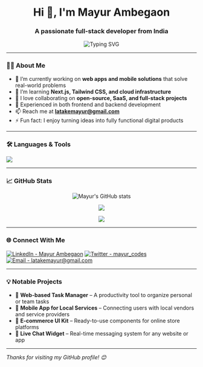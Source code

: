 <h1 align="center">Hi 👋, I'm Mayur Ambegaon</h1>
<h3 align="center">A passionate full-stack developer from India</h3>

<p align="center">
  <img src="https://readme-typing-svg.demolab.com?font=Fira+Code&size=22&pause=1000&center=true&width=435&lines=Full-stack+Developer;Tech+Enthusiast+%7C+Problem+Solver;Building+creative+and+impactful+solutions!" alt="Typing SVG" />
</p>

---

### 🧑‍💻 About Me

- 🔭 I’m currently working on **web apps and mobile solutions** that solve real-world problems  
- 🌱 I’m learning **Next.js, Tailwind CSS, and cloud infrastructure**  
- 👯 I love collaborating on **open-source, SaaS, and full-stack projects**  
- 💼 Experienced in both frontend and backend development  
- 📫 Reach me at **latakemayur@gmail.com**  
- ⚡ Fun fact: I enjoy turning ideas into fully functional digital products

---

### 🛠️ Languages & Tools

<p align="left">
  <img src="https://skillicons.dev/icons?i=js,ts,react,next,nodejs,flutter,mongodb,mysql,php,html,css,tailwind,figma,linux,vscode,git,github" />
</p>

---

### 📈 GitHub Stats

<p align="center">
  <img src="https://github-readme-stats.vercel.app/api?username=latake-mayur&show_icons=true&theme=tokyonight" alt="Mayur's GitHub stats" />
</p>
<p align="center">
  <img src="https://github-readme-streak-stats.herokuapp.com/?user=latake-mayur&theme=tokyonight" />
</p>
<p align="center">
  <img src="https://github-readme-stats.vercel.app/api/top-langs/?username=latake-mayur&layout=compact&theme=tokyonight" />
</p>

---

### 🌐 Connect With Me

<p align="left">
  <a href="https://linkedin.com/in/mayurambegaon" target="blank"><img align="center" src="https://skillicons.dev/icons?i=linkedin" alt="LinkedIn - Mayur Ambegaon" /></a>
  <a href="https://twitter.com/mayur_codes" target="blank"><img align="center" src="https://skillicons.dev/icons?i=twitter" alt="Twitter - mayur_codes" /></a>
  <a href="mailto:latakemayur@gmail.com" target="blank"><img align="center" src="https://skillicons.dev/icons?i=gmail" alt="Email - latakemayur@gmail.com" /></a>
</p>

---

### 💡 Notable Projects

- 🚀 **Web-based Task Manager** – A productivity tool to organize personal or team tasks  
- 📲 **Mobile App for Local Services** – Connecting users with local vendors and service providers  
- 🛒 **E-commerce UI Kit** – Ready-to-use components for online store platforms  
- 💬 **Live Chat Widget** – Real-time messaging system for any website or app  

---

_Thanks for visiting my GitHub profile! 😊_
